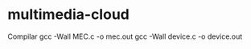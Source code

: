 multimedia-cloud
================

Compilar
gcc -Wall MEC.c -o mec.out
gcc -Wall device.c -o device.out
